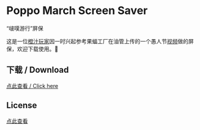 # Poppo March Screen Saver
“啵噗游行”屏保

这是一位[橙汁玩家](https://steamcommunity.com/profiles/76561198208182288)因一时兴起参考果蝠工厂在油管上传的一个愚人节[视频](https://www.youtube.com/watch?v=LVB-99_jbC8)做的屏保，欢迎下载使用。:tropical_drink:

## 下载 / Download
[点此查看 / Click here](https://github.com/lxfly2000/PoppoMarchScr/releases)

## License
[点此查看](License.md)
